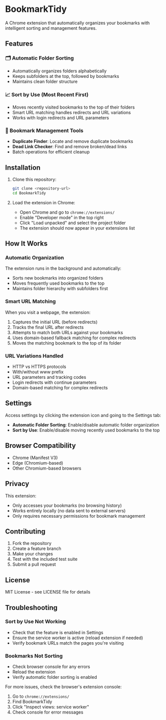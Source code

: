 # BookmarkTidy

A Chrome extension that automatically organizes your bookmarks with intelligent sorting and management features.

## Features

### 🗂️ Automatic Folder Sorting
- Automatically organizes folders alphabetically
- Keeps subfolders at the top, followed by bookmarks
- Maintains clean folder structure

### 📈 Sort by Use (Most Recent First)
- Moves recently visited bookmarks to the top of their folders
- Smart URL matching handles redirects and URL variations
- Works with login redirects and URL parameters

### 🔧 Bookmark Management Tools
- **Duplicate Finder**: Locate and remove duplicate bookmarks
- **Dead Link Checker**: Find and remove broken/dead links
- Batch operations for efficient cleanup

## Installation

1. Clone this repository:
   ```bash
   git clone <repository-url>
   cd BookmarkTidy
   ```

2. Load the extension in Chrome:
   - Open Chrome and go to `chrome://extensions/`
   - Enable "Developer mode" in the top right
   - Click "Load unpacked" and select the project folder
   - The extension should now appear in your extensions list

## How It Works

### Automatic Organization
The extension runs in the background and automatically:
- Sorts new bookmarks into organized folders
- Moves frequently used bookmarks to the top
- Maintains folder hierarchy with subfolders first

### Smart URL Matching
When you visit a webpage, the extension:
1. Captures the initial URL (before redirects)
2. Tracks the final URL after redirects
3. Attempts to match both URLs against your bookmarks
4. Uses domain-based fallback matching for complex redirects
5. Moves the matching bookmark to the top of its folder

### URL Variations Handled
- HTTP vs HTTPS protocols
- With/without www prefix
- URL parameters and tracking codes
- Login redirects with continue parameters
- Domain-based matching for complex redirects

## Settings

Access settings by clicking the extension icon and going to the Settings tab:

- **Automatic Folder Sorting**: Enable/disable automatic folder organization
- **Sort by Use**: Enable/disable moving recently used bookmarks to the top

## Browser Compatibility

- Chrome (Manifest V3)
- Edge (Chromium-based)
- Other Chromium-based browsers

## Privacy

This extension:
- Only accesses your bookmarks (no browsing history)
- Works entirely locally (no data sent to external servers)
- Only requires necessary permissions for bookmark management

## Contributing

1. Fork the repository
2. Create a feature branch
3. Make your changes
4. Test with the included test suite
5. Submit a pull request

## License

MIT License - see LICENSE file for details

## Troubleshooting

### Sort by Use Not Working
- Check that the feature is enabled in Settings
- Ensure the service worker is active (reload extension if needed)
- Verify bookmark URLs match the pages you're visiting

### Bookmarks Not Sorting
- Check browser console for any errors
- Reload the extension
- Verify automatic folder sorting is enabled

For more issues, check the browser's extension console:
1. Go to `chrome://extensions/`
2. Find BookmarkTidy
3. Click "Inspect views: service worker"
4. Check console for error messages
